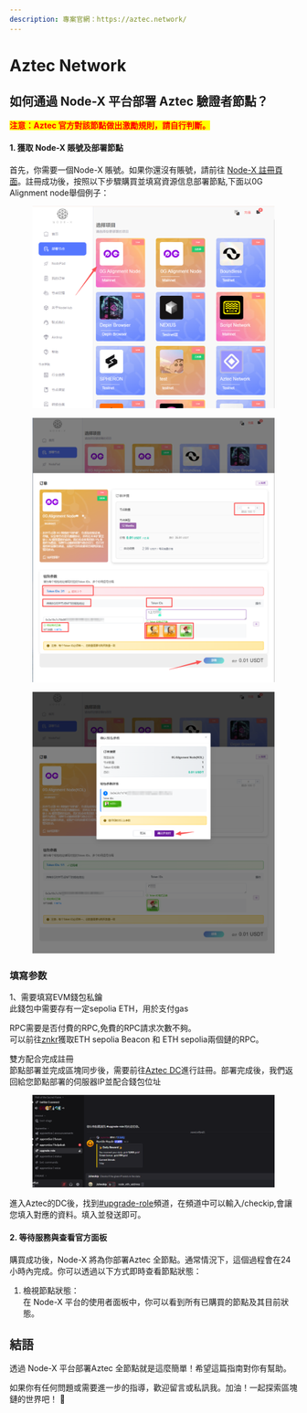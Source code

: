 ```yaml
---
description: 專案官網：https://aztec.network/
---
```


# Aztec Network

## 如何通過 Node-X 平台部署  Aztec 驗證者節點？

<mark style="color:red;">**注意：Aztec 官方對該節點做出激勵規則，請自行判斷。**</mark>

#### 1. 獲取 Node-X 賬號及部署節點

首先，你需要一個Node-X 賬號。如果你還沒有賬號，請前往 [Node-X 註冊頁面](https://node-x.xyz/)。註冊成功後，按照以下步驟購買並填寫資源信息部署節點,下面以0G Alignment node舉個例子：

<figure><img src="../../.gitbook/assets/C1.png" alt="" width="563"><figcaption></figcaption></figure>

<figure><img src="../../.gitbook/assets/C2 (1).png" alt="" width="563"><figcaption></figcaption></figure>

<figure><img src="../../.gitbook/assets/C3 (1) (1) (1).png" alt="" width="563"><figcaption></figcaption></figure>

### 填寫参数

1、需要填寫EVM錢包私鑰\
此錢包中需要存有一定sepolia ETH，用於支付gas

RPC需要是否付費的RPC,免費的RPC請求次數不夠。\
可以前往[znkr](https://www.ankr.com/)獲取ETH sepolia Beacon 和 ETH sepolia兩個鏈的RPC。

雙方配合完成註冊\
節點部署並完成區塊同步後，需要前往[Aztec DC](https://discord.com/invite/aztec)進行註冊。部署完成後，我們返回給您節點部署的伺服器IP並配合錢包位址

<figure><img src="../../.gitbook/assets/new1.png" alt=""><figcaption></figcaption></figure>

進入Aztec的DC後，找到[#upgrade-role](https://discord.gg/aztec)頻道，在頻道中可以輸入/checkip,會讓您填入對應的資料。填入並發送即可。

#### 2. 等待服務與查看官方面板

購買成功後，Node-X 將為你部署Aztec 全節點。通常情況下，這個過程會在24小時內完成。你可以透過以下方式即時查看節點狀態：

1. 檢視節點狀態：\
   在 Node-X 平台的使用者面板中，你可以看到所有已購買的節點及其目前狀態。

## **結語**

透過 Node-X 平台部署Aztec 全節點就是這麼簡單！希望這篇指南對你有幫助。

如果你有任何問題或需要進一步的指導，歡迎留言或私訊我。加油！一起探索區塊鏈的世界吧！ 🚀

